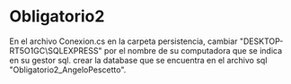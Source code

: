 # Obligatorio2
 En el archivo Conexion.cs en la carpeta persistencia, cambiar "DESKTOP-RT5O1GC\SQLEXPRESS" por el nombre de su computadora que se indica en su gestor sql.
 crear la database que se encuentra en el archivo sql "Obligatorio2_AngeloPescetto".
